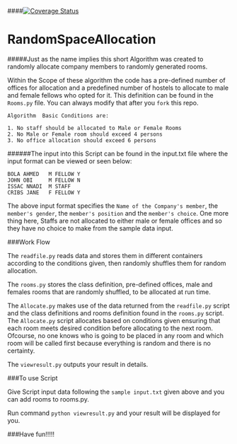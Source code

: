 ####[![Coverage Status](https://coveralls.io/repos/andela-sjames/RandomSpaceAllocation/badge.svg?branch=master&service=github)](https://coveralls.io/github/andela-sjames/RandomSpaceAllocation?branch=master)

# RandomSpaceAllocation

#####Just as the name implies this short Algorithm was created to randomly allocate company members to randomly generated rooms.

Within the Scope of these algorithm the code has a pre-defined number of offices for allocation and a predefined number of hostels to allocate to male and female fellows who opted for it. This definition can be found in the `Rooms.py` file. You can always modify that after you `fork` this repo.

```
Algorithm  Basic Conditions are:

1. No staff should be allocated to Male or Female Rooms
2. No Male or Female room should exceed 4 persons
3. No office allocation should exceed 6 persons

```

######The input into this Script can be found in the input.txt file where the input format can be viewed or seen below:

```
BOLA AHMED   M FELLOW Y
JOHN OBI     M FELLOW N
ISSAC NNADI  M STAFF   
CRIBS JANE   F FELLOW Y
```

The above input format specifies the `Name of the Company's member`, the `member's gender`, the `member's position` and the `member's choice`. One more thing here, Staffs are not allocated to either male or female offices and so they have no choice to make from the sample data input.

###Work Flow

The `readfile.py` reads data and stores them  in different containers according to the conditions given, then randomly shuffles them for random allocation.

The `rooms.py` stores the class definition, pre-defined offices, male and females rooms that are randomly shuffled, to be allocated at run time.

The `Allocate.py` makes use of the data returned from the `readfile.py` script and the class definitions and rooms definition found in the `rooms.py` script. The `Allocate.py` script allocates based on conditions given ensuring that each room meets desired condition before allocating to the next room. Ofcourse, no one knows who is going to be placed in any room and which room will be called first because everything is random and there is no certainty. 

The `viewresult.py` outputs your result in details.

###To use Script 

Give Script input data following the ```sample input.txt``` given above and you can add rooms to rooms.py.

Run command `python viewresult.py` and your result will be displayed for you. 

###Have fun!!!!!




